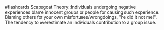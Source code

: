 #flashcards 
Scapegoat Theory::Individuals undergoing negative experiences blame innocent groups or people for causing such experience. Blaming others for your own misfortunes/wrongdoings, "he did it not me!". The tendency to overestimate an individuals contribution to a group issue. 